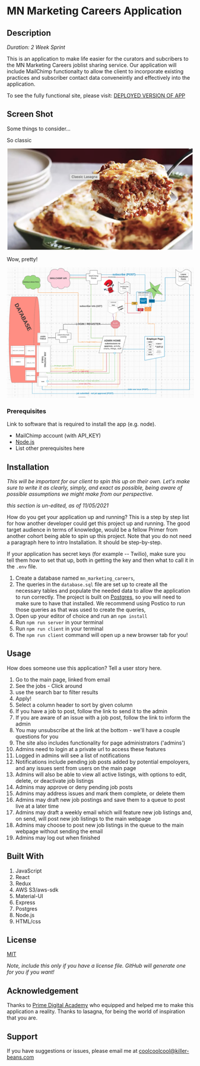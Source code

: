 # MN Marketing Careers Application

## Description

_Duration: 2 Week Sprint_

This is an application to make life easier for the curators and subcribers to the MN Marketing Careers joblist sharing service. Our application will include MailChimp functionalty to allow the client to incorporate existing practices and subscriber contact data conveneintly and effectively into the application.


To see the fully functional site, please visit: [DEPLOYED VERSION OF APP](www.heroku.com)

## Screen Shot

Some things to consider...

So classic

![Classic Lasagna](public/images/classic_lasagna.png)

Wow, pretty!

![Expensive Lucid Chart](public/images/lucid_chart.png)


### Prerequisites

Link to software that is required to install the app (e.g. node).

- MailChimp account (with API_KEY)
- [Node.js](https://nodejs.org/en/)
- List other prerequisites here

## Installation

_This will be important for our client to spin this up on their own. Let's make sure to write it as clearly, simply, and exact as possible, being aware of possible assumptions we might make from our perspective._

*this section is un-edited, as of 11/05/2021*

How do you get your application up and running? This is a step by step list for how another developer could get this project up and running. The good target audience in terms of knowledge, would be a fellow Primer from another cohort being able to spin up this project. Note that you do not need a paragraph here to intro Installation. It should be step-by-step.

If your application has secret keys (for example --  Twilio), make sure you tell them how to set that up, both in getting the key and then what to call it in the `.env` file.

1. Create a database named `mn_marketing_careers`,
2. The queries in the `database.sql` file are set up to create all the necessary tables and populate the needed data to allow the application to run correctly. The project is built on [Postgres](https://www.postgresql.org/download/), so you will need to make sure to have that installed. We recommend using Postico to run those queries as that was used to create the queries, 
3. Open up your editor of choice and run an `npm install`
4. Run `npm run server` in your terminal
5. Run `npm run client` in your terminal
6. The `npm run client` command will open up a new browser tab for you!

## Usage
How does someone use this application? Tell a user story here.

1. Go to the main page, linked from email
2. See the jobs - Click around
3. use the search bar to filter results
4. Apply!
5. Select a column header to sort by given column
6. If you have a job to post, follow the link to send it to the admin
7. If you are aware of an issue with a job post, follow the link to inform the admin
8. You may unsubscribe at the link at the bottom - we'll have a couple questions for you
9. The site also includes functionality for page administrators ('admins')
10. Admins need to login at a private url to access these features
11. Logged in admins will see a list of notifications
12. Notifications include pending job posts added by potential empoloyers, and any issues sent from users on the main page
13. Admins will also be able to view all active listings, with options to edit, delete, or deactivate job listings
14. Admins may approve or deny pending job posts
15. Admins may address issues and mark them complete, or delete them
16. Admins may draft new job postings and save them to a queue to post live at a later time
17. Admins may draft a weekly email which will feature new job listings and, on send, will post new job listings to the main webpage
18. Admins may choose to post new job listings in the queue to the main webpage without sending the email
19. Admins may log out when finished

## Built With

1. JavaScript
2. React
3. Redux
4. AWS S3/aws-sdk
5. Material-UI
6. Express
7. Postgres
8. Node.js
9. HTML/css


## License
[MIT](https://choosealicense.com/licenses/mit/)

_Note, include this only if you have a license file. GitHub will generate one for you if you want!_

## Acknowledgement
Thanks to [Prime Digital Academy](www.primeacademy.io) who equipped and helped me to make this application a reality. Thanks to lasagna, for being the world of inspiration that you are.

## Support
If you have suggestions or issues, please email me at [coolcoolcool@killer-beans.com](www.google.com)